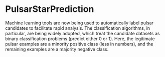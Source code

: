 # PulsarStarPrediction
Machine learning tools are now being used to automatically label pulsar candidates to facilitate rapid analysis. The classification algorithms, in particular, are being widely adopted, which treat the candidate datasets as binary classification problems (predict either 0 or 1). Here, the legitimate pulsar examples are a minority positive class (less in numbers), and the remaining examples are a majority negative class.

